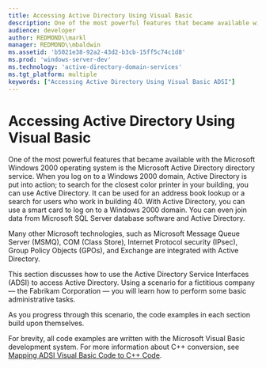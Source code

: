 ```yaml
---
title: Accessing Active Directory Using Visual Basic
description: One of the most powerful features that became available with the Microsoft Windows 2000 operating system is the Microsoft Active Directory directory service.
audience: developer
author: REDMOND\\markl
manager: REDMOND\\mbaldwin
ms.assetid: 'b5021e38-92a2-43d2-b3cb-15ff5c74c1d8'
ms.prod: 'windows-server-dev'
ms.technology: 'active-directory-domain-services'
ms.tgt_platform: multiple
keywords: ["Accessing Active Directory Using Visual Basic ADSI"]
---
```


# Accessing Active Directory Using Visual Basic

One of the most powerful features that became available with the Microsoft Windows 2000 operating system is the Microsoft Active Directory directory service. When you log on to a Windows 2000 domain, Active Directory is put into action; to search for the closest color printer in your building, you can use Active Directory. It can be used for an address book lookup or a search for users who work in building 40. With Active Directory, you can use a smart card to log on to a Windows 2000 domain. You can even join data from Microsoft SQL Server database software and Active Directory.

Many other Microsoft technologies, such as Microsoft Message Queue Server (MSMQ), COM (Class Store), Internet Protocol security (IPsec), Group Policy Objects (GPOs), and Exchange are integrated with Active Directory.

This section discusses how to use the Active Directory Service Interfaces (ADSI) to access Active Directory. Using a scenario for a fictitious company — the Fabrikam Corporation — you will learn how to perform some basic administrative tasks.

As you progress through this scenario, the code examples in each section build upon themselves.

For brevity, all code examples are written with the Microsoft Visual Basic development system. For more information about C++ conversion, see [Mapping ADSI Visual Basic Code to C++ Code](mapping-adsi-visual-basic-code-to-c-code.md).

 

 




